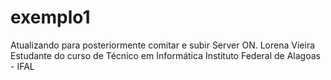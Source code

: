 # exemplo1

Atualizando para posteriormente comitar e subir Server ON.
Lorena Vieira
Estudante do curso de Técnico em Informática
Instituto Federal de Alagoas - IFAL